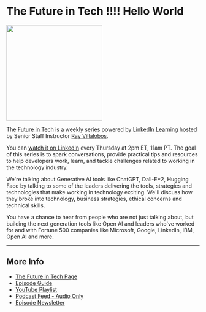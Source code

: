 # The Future in Tech !!!! Hello World

<img src="https://raybo.org/tfit-feed/images/artwork.jpg" width="250">

The [Future in Tech](https://go.raybo.org/tfit) is a weekly series powered by [LinkedIn Learning](https://www.linkedin.com/learning/) hosted by Senior Staff Instructor [Ray Villalobos](https://www.linkedin.com/in/planetoftheweb).

You can [watch it on LinkedIn](https://go.raybo.org/tfit-episodes) every Thursday at 2pm ET, 11am PT. The goal of this series is to spark conversations, provide practical tips and resources to help developers work, learn, and tackle challenges related to working in the technology industry.

We're talking about Generative AI tools like ChatGPT, Dall-E\*2, Hugging Face by talking to some of the leaders delivering the tools, strategies and technologies that make working in technology exciting. We'll discuss how they broke into technology, business strategies, ethical concerns and technical skills.

You have a chance to hear from people who are not just talking about, but building the next generation tools like Open AI and leaders who've worked for and with Fortune 500 companies like Microsoft, Google, LinkedIn, IBM, Open AI and more.

---

## More Info

-   [The Future in Tech Page](https://go.raybo.org/tfit)
-   [Episode Guide](https://go.raybo.org/tfit-episodes)
-   [YouTube Playlist](https://go.raybo.org/tfit-youtube)
-   [Podcast Feed - Audio Only](https://go.raybo.org/tfit-feed-audio)
-   [Episode Newsletter](https://go.raybo.org/tfit-newsletter)
